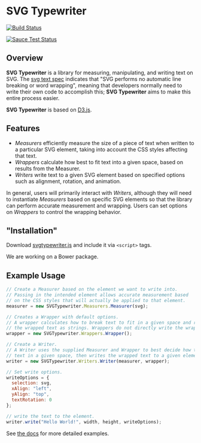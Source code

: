 SVG Typewriter
=========
[![Build Status](https://travis-ci.org/palantir/svg-typewriter.svg?branch=develop)](https://travis-ci.org/palantir/svg-typewriter)

[![Sauce Test Status](https://saucelabs.com/browser-matrix/andrzejskrodzki.svg)](https://saucelabs.com/u/andrzejskrodzki)

Overview
---
**SVG Typewriter** is a library for measuring, manipulating, and writing text on SVG.
The [svg text spec](http://www.w3.org/TR/SVG/text.html#Introduction) indicates that
"SVG performs no automatic line breaking or word wrapping", meaning that developers
normally need to write their own code to accomplish this; **SVG Typewriter** aims
to make this entire process easier.

**SVG Typewriter** is based on [D3.js](http://d3js.org/).

Features
---
- *Measurers* efficiently measure the size of a piece of text when written to a particular SVG element, taking into account the CSS styles affecting that text.
- *Wrappers* calculate how best to fit text into a given space, based on results from the Measurer.
- *Writers* write text to a given SVG element based on specified options such as alignment, rotation, and animation.

In general, users will primarily interact with *Writers*, although they will need to instantiate *Measurers* based on specific SVG elements so that the library can perform accurate measurement and wrapping. Users can set options on *Wrappers* to control the wrapping behavior.


"Installation"
---
Download [svgtypewriter.js](https://raw.githubusercontent.com/palantir/svg-typewriter/develop/svgtypewriter.js)
and include it via `<script>` tags.

We are working on a Bower package.

Example Usage
---
```Javascript
// Create a Measurer based on the element we want to write into.
// Passing in the intended element allows accurate measurement based
// on the CSS styles that will actually be applied to that element.
measurer = new SVGTypewriter.Measurers.Measurer(svg);

// Creates a Wrapper with default options.
// A wrapper calculates how to break text to fit in a given space and returns
// the wrapped text as strings. Wrappers do not directly write the wrapped text.
wrapper = new SVGTypewriter.Wrappers.Wrapper();

// Create a Writer.
// A Writer uses the supplied Measurer and Wrapper to best decide how to fit
// text in a given space, then writes the wrapped text to a given element.
writer = new SVGTypewriter.Writers.Writer(measurer, wrapper);

// Set write options.
writeOptions = {
  selection: svg,
  xAlign: "left",
  yAlign: "top",
  textRotation: 0
};

// write the text to the element.
writer.write("Hello World!", width, height, writeOptions);
```

See [the docs](http://palantir.github.io/svg-typewriter/docs/) for more detailed examples.
